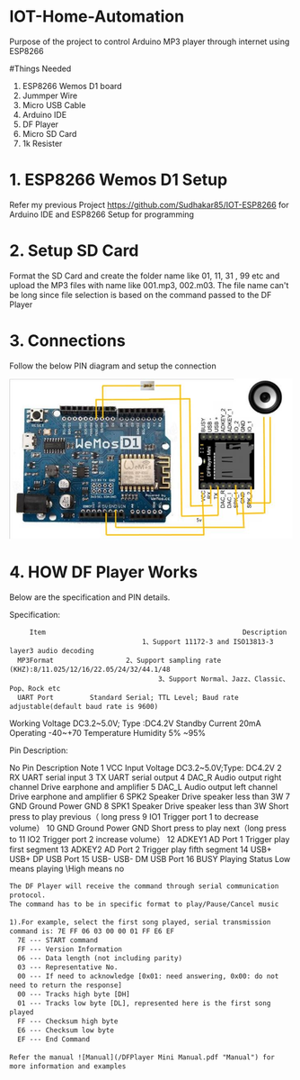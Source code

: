# IOT-Home-Automation
Purpose of the project to control Arduino MP3 player through internet using ESP8266

#Things Needed

1. ESP8266 Wemos D1 board
2. Jummper Wire
3. Micro USB Cable
4. Arduino IDE
5. DF Player
6. Micro SD Card
7. 1k Resister

# 1. ESP8266 Wemos D1 Setup
  Refer my previous Project https://github.com/Sudhakar85/IOT-ESP8266 for Arduino IDE and ESP8266 Setup for programming


# 2. Setup SD Card
Format the SD Card and create the folder name like 01, 11, 31 , 99 etc and upload the MP3 files with name like 001.mp3, 002.m03.
The file name can't be long since file selection is based on the command passed to the DF Player

# 3. Connections

Follow the below PIN diagram and setup the connection

![Diagram](/Diagram.jpg?raw=true "Diagram")

# 4. HOW DF Player Works

Below are the specification and PIN details.

Specification:

         Item                                                 Description
                                     1、Support 11172-3 and ISO13813-3 layer3 audio decoding
      MP3Format                  2、Support sampling rate (KHZ):8/11.025/12/16/22.05/24/32/44.1/48
                                         3、Support Normal、Jazz、Classic、Pop、Rock etc
      UART Port         Standard Serial; TTL Level; Baud rate adjustable(default baud rate is 9600)
 Working Voltage                                     DC3.2~5.0V; Type :DC4.2V
 Standby Current                                                 20mA
       Operating
                                                               -40~+70
      Temperature
       Humidity                                                5% ~95%


Pin Description:                                     

   No            Pin            Description                                Note
    1            VCC           Input Voltage                   DC3.2~5.0V;Type: DC4.2V
    2            RX          UART serial input
    3             TX        UART serial output
    4           DAC_R    Audio output right channel            Drive earphone and amplifier
    5           DAC_L    Audio output left channel             Drive earphone and amplifier
    6            SPK2            Speaker                       Drive speaker less than 3W
    7            GND              Ground                               Power GND
    8            SPK1            Speaker                      Drive speaker less than 3W
                                                          Short press to play previous（ long press
    9            IO1           Trigger port 1
                                                                   to decrease volume）
    10           GND              Ground                               Power GND
                                                          Short press to play next（long press to
    11           IO2           Trigger port 2
                                                                    increase volume）
    12          ADKEY1           AD Port 1                      Trigger play first segment
    13          ADKEY2           AD Port 2                      Trigger play fifth segment
    14           USB+            USB+ DP                                 USB Port
    15           USB-            USB- DM                                 USB Port
    16           BUSY          Playing Status              Low means playing \High means no
    
    The DF Player will receive the command through serial communication protocol. 
    The command has to be in specific format to play/Pause/Cancel music
    
    1).For example, select the first song played, serial transmission command is: 7E FF 06 03 00 00 01 FF E6 EF
      7E --- START command
      FF --- Version Information
      06 --- Data length (not including parity)
      03 --- Representative No.
      00 --- If need to acknowledge [0x01: need answering, 0x00: do not need to return the response]
      00 --- Tracks high byte [DH]
      01 --- Tracks low byte [DL], represented here is the first song played
      FF --- Checksum high byte
      E6 --- Checksum low byte
      EF --- End Command
    
    Refer the manual ![Manual](/DFPlayer Mini Manual.pdf "Manual") for more information and examples
    
    
    

  
